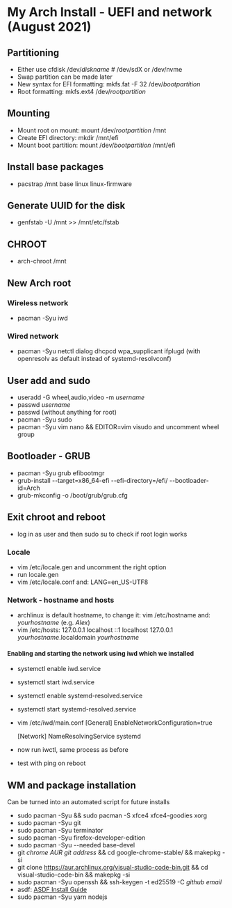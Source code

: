 # My Arch Install - UEFI and network (August 2021)

## Partitioning

- Either use cfdisk /dev/*diskname* # /dev/sdX or /dev/nvme
- Swap partition can be made later
- New syntax for EFI formatting: mkfs.fat -F 32 /dev/*bootpartition*
- Root formatting: mkfs.ext4 /dev/*rootpartition*

## Mounting

- Mount root on mount: mount /dev/*rootpartition* /mnt
- Create EFI directory: mkdir /mnt/efi
- Mount boot partition: mount /dev/*bootpartition* /mnt/efi

## Install base packages

- pacstrap /mnt base linux linux-firmware

## Generate UUID for the disk

- genfstab -U /mnt >> /mnt/etc/fstab

## CHROOT

- arch-chroot /mnt

## New Arch root

### Wireless network

- pacman -Syu iwd

### Wired network

- pacman -Syu netctl dialog dhcpcd wpa_supplicant ifplugd (with openresolv as
default instead of systemd-resolvconf)

## User add and sudo

- useradd -G wheel,audio,video -m *username*
- passwd *username*
- passwd (without anything for root)
- pacman -Syu sudo
- pacman -Syu vim nano && EDITOR=vim visudo and uncomment wheel group

## Bootloader - GRUB

- pacman -Syu grub efibootmgr
- grub-install --target=x86_64-efi --efi-directory=/efi/ --bootloader-id=Arch
- grub-mkconfig -o /boot/grub/grub.cfg

## Exit chroot and reboot

- log in as user and then sudo su to check if root login works

### Locale

- vim /etc/locale.gen and uncomment the right option
- run locale.gen
- vim /etc/locale.conf and: LANG=en_US-UTF8

### Network - hostname and hosts

- archlinux is default hostname, to change it:
  vim /etc/hostname and: *yourhostname* (e.g. *Alex*)
- vim /etc/hosts:
  127.0.0.1  localhost
  ::1        localhost
  127.0.0.1  *yourhostname*.localdomain *yourhostname*

#### Enabling and starting the network using iwd which we installed

- systemctl enable iwd.service
- systemctl start iwd.service
- systemctl enable systemd-resolved.service
- systemctl start systemd-resolved.service
- vim /etc/iwd/main.conf
    [General]
    EnableNetworkConfiguration=true
    
    [Network]
    NameResolvingService systemd

- now run iwctl, same process as before
- test with ping on reboot

## WM and package installation

Can be turned into an automated script for future installs

- sudo pacman -Syu && sudo pacman -S xfce4 xfce4-goodies xorg
- sudo pacman -Syu git
- sudo pacman -Syu terminator
- sudo pacman -Syu firefox-developer-edition
- sudo pacman -Syu --needed base-devel
- git *chrome AUR git address* && cd google-chrome-stable/ && makepkg -si
- git clone https://aur.archlinux.org/visual-studio-code-bin.git && cd 
visual-studio-code-bin && makepkg -si
- sudo pacman -Syu openssh && ssh-keygen -t ed25519 -C *github email*
- asdf: [ASDF Install Guide](https://asdf-vm.com/guide/getting-started.html#_1-install-dependencies)
- sudo pacman -Syu yarn nodejs
